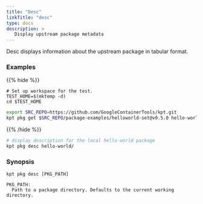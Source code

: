 ```yaml
---
title: "Desc"
linkTitle: "desc"
type: docs
description: >
   Display upstream package metadata
---
```

<!--mdtogo:Short
    Display upstream package metadata
-->

Desc displays information about the upstream package in tabular format.

### Examples

{{% hide %}}

<!-- @makeWorkplace @verifyExamples-->
```
# Set up workspace for the test.
TEST_HOME=$(mktemp -d)
cd $TEST_HOME
```

<!-- @fetchPackage @verifyExamples-->
```sh
export SRC_REPO=https://github.com/GoogleContainerTools/kpt.git
kpt pkg get $SRC_REPO/package-examples/helloworld-set@v0.5.0 hello-world
```

{{% /hide %}}

<!--mdtogo:Examples-->

<!-- @pkgDesc @verifyExamples-->
```sh
# display description for the local hello-world package
kpt pkg desc hello-world/
```
<!--mdtogo-->

### Synopsis
<!--mdtogo:Long-->
```
kpt pkg desc [PKG_PATH]

PKG_PATH:
  Path to a package directory. Defaults to the current working directory.
```
<!--mdtogo-->
